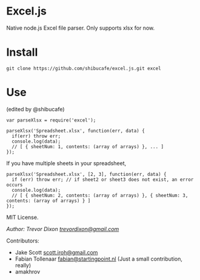 Excel.js
========

Native node.js Excel file parser. Only supports xlsx for now.

Install
=======
    git clone https://github.com/shibucafe/excel.js.git excel

Use
====
(edited by @shibucafe)

    var parseXlsx = require('excel');

    parseXlsx('Spreadsheet.xlsx', function(err, data) {
      if(err) throw err;
      console.log(data);
      // [ { sheetNum: 1, contents: (array of arrays) }, ... ]
    });

If you have multiple sheets in your spreadsheet,

    parseXlsx('Spreadsheet.xlsx', [2, 3], function(err, data) {
      if (err) throw err; // if sheet2 or sheet3 does not exist, an error occurs
      console.log(data);
      // [ { sheetNum: 2, contents: (array of arrays) }, { sheetNum: 3, contents: (array of arrays) } ]
    });
    

MIT License.

*Author: Trevor Dixon <trevordixon@gmail.com>*

Contributors: 
- Jake Scott <scott.iroh@gmail.com>
- Fabian Tollenaar <fabian@startingpoint.nl> (Just a small contribution, really)
- amakhrov
